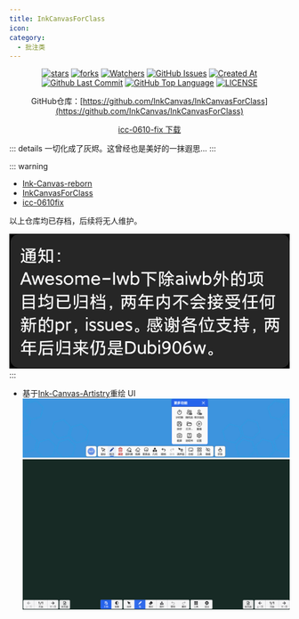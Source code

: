 ```yaml
---
title: InkCanvasForClass
icon: 
category:
  - 批注类
---
```


<div align="center">

[![stars](https://img.shields.io/github/stars/InkCanvas/InkCanvasForClass?label=Stars)](https://github.com/InkCanvas/InkCanvasForClass) [![forks](https://img.shields.io/github/forks/InkCanvas/InkCanvasForClass?label=Forks)](https://github.com/InkCanvas/InkCanvasForClass) [![Watchers](https://img.shields.io/github/watchers/InkCanvas/InkCanvasForClass?style=social)](https://github.com/InkCanvas/InkCanvasForClass/watchers) [![GitHub Issues](https://img.shields.io/github/issues-search/InkCanvas/InkCanvasForClass?query=is%3Aopen&style=flat&logo=github&label=Issues&color=%233fb950)](https://github.com/InkCanvas/InkCanvasForClass/issues) [![Created At](https://img.shields.io/github/created-at/InkCanvas/InkCanvasForClass)](https://github.com/InkCanvas/InkCanvasForClass) [![Github Last Commit](https://img.shields.io/github/last-commit/InkCanvas/InkCanvasForClass)](https://github.com/InkCanvas/InkCanvasForClass/commits/master/) [![GitHub Top Language](https://img.shields.io/github/languages/top/InkCanvas/InkCanvasForClass)](https://github.com/InkCanvas/InkCanvasForClass) [![LICENSE](https://img.shields.io/badge/License-GPL--3.0-red.svg "LICENSE")](https://github.com/InkCanvas/InkCanvasForClass/blob/master/LICENSE)

GitHub仓库：[https://github.com/InkCanvas/InkCanvasForClass](https://github.com/InkCanvas/InkCanvasForClass)

[icc-0610-fix 下载](https://www.123912.com/s/0l7bVv-yHdAh)

</div>

::: details
一切化成了灰烬。这曾经也是美好的一抹遐思...
:::

::: warning
- [Ink-Canvas-reborn](https://github.com/Awesome-Iwb/Ink-Canvas-Reborn)
- [InkCanvasForClass](https://github.com/Awesome-Iwb/InkCanvasForClass)
- [icc-0610fix](https://github.com/Awesome-Iwb/icc-0610fix)

以上仓库均已存档，后续将无人维护。

![announce](images/announce.jpg)
:::

- 基于[Ink-Canvas-Artistry](https://github.com/ChangSakura/Ink-Canvas)重绘 UI
  ![toolbar](images/toolbar.png)
  ![board](images/board.png)

